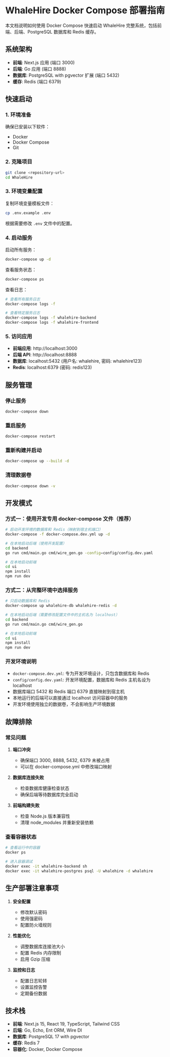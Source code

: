 # WhaleHire Docker Compose 部署指南

本文档说明如何使用 Docker Compose 快速启动 WhaleHire 完整系统，包括前端、后端、PostgreSQL 数据库和 Redis 缓存。

## 系统架构

- **前端**: Next.js 应用 (端口 3000)
- **后端**: Go 应用 (端口 8888)
- **数据库**: PostgreSQL with pgvector 扩展 (端口 5432)
- **缓存**: Redis (端口 6379)

## 快速启动

### 1. 环境准备

确保已安装以下软件：

- Docker
- Docker Compose
- Git

### 2. 克隆项目

```bash
git clone <repository-url>
cd WhaleHire
```

### 3. 环境变量配置

复制环境变量模板文件：

```bash
cp .env.example .env
```

根据需要修改 `.env` 文件中的配置。

### 4. 启动服务

启动所有服务：

```bash
docker-compose up -d
```

查看服务状态：

```bash
docker-compose ps
```

查看日志：

```bash
# 查看所有服务日志
docker-compose logs -f

# 查看特定服务日志
docker-compose logs -f whalehire-backend
docker-compose logs -f whalehire-frontend
```

### 5. 访问应用

- **前端应用**: http://localhost:3000
- **后端 API**: http://localhost:8888
- **数据库**: localhost:5432 (用户名: whalehire, 密码: whalehire123)
- **Redis**: localhost:6379 (密码: redis123)

## 服务管理

### 停止服务

```bash
docker-compose down
```

### 重启服务

```bash
docker-compose restart
```

### 重新构建并启动

```bash
docker-compose up --build -d
```

### 清理数据卷

```bash
docker-compose down -v
```

## 开发模式

### 方式一：使用开发专用 docker-compose 文件（推荐）

```bash
# 启动开发环境的数据库和 Redis（映射到宿主机端口）
docker-compose -f docker-compose.dev.yml up -d

# 在本地启动后端（使用开发配置）
cd backend
go run cmd/main.go cmd/wire_gen.go -config=config/config.dev.yaml

# 在本地启动前端
cd ui
npm install
npm run dev
```

### 方式二：从完整环境中选择服务

```bash
# 只启动数据库和 Redis
docker-compose up whalehire-db whalehire-redis -d

# 在本地启动后端（需要修改配置文件中的主机名为 localhost）
cd backend
go run cmd/main.go cmd/wire_gen.go

# 在本地启动前端
cd ui
npm install
npm run dev
```

### 开发环境说明

- `docker-compose.dev.yml`: 专为开发环境设计，只包含数据库和 Redis
- `config/config.dev.yaml`: 开发环境配置，数据库和 Redis 主机名设为 localhost
- 数据库端口 5432 和 Redis 端口 6379 直接映射到宿主机
- 本地运行的后端可以直接通过 localhost 访问容器中的服务
- 开发环境使用独立的数据卷，不会影响生产环境数据

## 故障排除

### 常见问题

1. **端口冲突**

   - 确保端口 3000, 8888, 5432, 6379 未被占用
   - 可以在 docker-compose.yml 中修改端口映射

2. **数据库连接失败**

   - 检查数据库健康检查状态
   - 确保后端等待数据库完全启动

3. **前端构建失败**
   - 检查 Node.js 版本兼容性
   - 清理 node_modules 并重新安装依赖

### 查看容器状态

```bash
# 查看运行中的容器
docker ps

# 进入容器调试
docker exec -it whalehire-backend sh
docker exec -it whalehire-postgres psql -U whalehire -d whalehire
```

## 生产部署注意事项

1. **安全配置**

   - 修改默认密码
   - 使用强密码
   - 配置防火墙规则

2. **性能优化**

   - 调整数据库连接池大小
   - 配置 Redis 内存限制
   - 启用 Gzip 压缩

3. **监控和日志**
   - 配置日志轮转
   - 设置监控告警
   - 定期备份数据

## 技术栈

- **前端**: Next.js 15, React 19, TypeScript, Tailwind CSS
- **后端**: Go, Echo, Ent ORM, Wire DI
- **数据库**: PostgreSQL 17 with pgvector
- **缓存**: Redis 7
- **容器化**: Docker, Docker Compose
